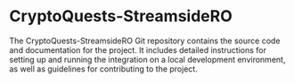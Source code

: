 # CryptoQuests-StreamsideRO
The CryptoQuests-StreamsideRO Git repository contains the source code and documentation for the project. It includes detailed instructions for setting up and running the integration on a local development environment, as well as guidelines for contributing to the project.
